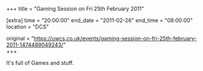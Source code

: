+++
title = "Gaming Session on Fri 25th February 2011"

[extra]
time = "20:00:00"
end_date = "2011-02-26"
end_time = "08:00:00"
location = "DCS"

original = "https://uwcs.co.uk/events/gaming-session-on-fri-25th-february-2011-1474489049243/"    
+++

It's full of Games and stuff.

